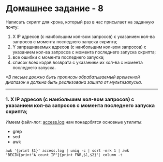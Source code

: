 # Домашнее задание - 8
Написать скрипт для крона, который раз в час присылает на заданную почту:

1. X IP адресов (с наибольшим кол-вом запросов) с указанием кол-ва запросов c момента последнего запуска скрипта;
2. Y запрашиваемых адресов (с наибольшим кол-вом запросов) с указанием кол-ва запросов c момента последнего запуска скрипта;
3. все ошибки c момента последнего запуска;
4. список всех кодов возврата с указанием их кол-ва с момента последнего запуска.

 _*В письме должно быть прописан обрабатываемый временной диапазон и должна быть реализована защита от мультизапуска._
 
 ---
### 1. X IP адресов (с наибольшим кол-вом запросов) с указанием кол-ва запросов c момента последнего запуска скрипта;

Имеем файл-лог: [access.log](./access.log)
нам понадобятся основные утилиты: 
- grep
- sed
- awk
```
awk '{print $1}' access.log | uniq -c | sort -nrk 1 | awk 'BEGIN{print"№ count IP"}{print FNR,$1,$2}'| column -t
```
